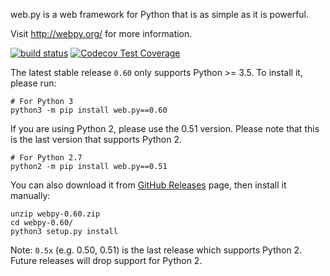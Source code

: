 web.py is a web framework for Python that is as simple as it is powerful.

Visit http://webpy.org/ for more information.

[![build status](https://secure.travis-ci.org/webpy/webpy.png?branch=master)](https://travis-ci.org/webpy/webpy)
[![Codecov Test Coverage](https://codecov.io/gh/webpy/webpy/branch/master/graphs/badge.svg?style=flat)](https://codecov.io/gh/webpy/webpy)

The latest stable release `0.60` only supports Python >= 3.5.
To install it, please run:

```
# For Python 3
python3 -m pip install web.py==0.60
```

If you are using Python 2, please use the 0.51 version. Please note that
this is the last version that supports Python 2. 
```
# For Python 2.7
python2 -m pip install web.py==0.51
```

You can also download it from [GitHub Releases](https://github.com/webpy/webpy/releases)
page, then install it manually:

```
unzip webpy-0.60.zip
cd webpy-0.60/
python3 setup.py install
```

Note: `0.5x` (e.g. 0.50, 0.51) is the last release which supports Python 2.
Future releases will drop support for Python 2.
